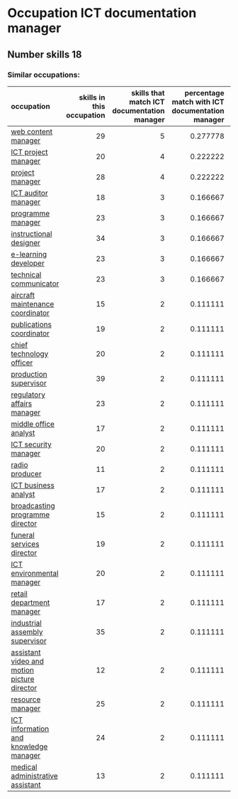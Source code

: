 # Occupation ICT documentation manager
## Number skills 18
### Similar occupations:
| occupation                                                                                    |   skills in this occupation |   skills that match ICT documentation manager |   percentage match with ICT documentation manager |   skills not in ICT documentation manager |
|:----------------------------------------------------------------------------------------------|----------------------------:|----------------------------------------------:|--------------------------------------------------:|------------------------------------------:|
| [web content manager](web_content_manager.md)                                                 |                          29 |                                             5 |                                          0.277778 |                                        24 |
| [ICT project manager](ICT_project_manager.md)                                                 |                          20 |                                             4 |                                          0.222222 |                                        16 |
| [project manager](project_manager.md)                                                         |                          28 |                                             4 |                                          0.222222 |                                        24 |
| [ICT auditor manager](ICT_auditor_manager.md)                                                 |                          18 |                                             3 |                                          0.166667 |                                        15 |
| [programme manager](programme_manager.md)                                                     |                          23 |                                             3 |                                          0.166667 |                                        20 |
| [instructional designer](instructional_designer.md)                                           |                          34 |                                             3 |                                          0.166667 |                                        31 |
| [e-learning developer](e-learning_developer.md)                                               |                          23 |                                             3 |                                          0.166667 |                                        20 |
| [technical communicator](technical_communicator.md)                                           |                          23 |                                             3 |                                          0.166667 |                                        20 |
| [aircraft maintenance coordinator](aircraft_maintenance_coordinator.md)                       |                          15 |                                             2 |                                          0.111111 |                                        13 |
| [publications coordinator](publications_coordinator.md)                                       |                          19 |                                             2 |                                          0.111111 |                                        17 |
| [chief technology officer](chief_technology_officer.md)                                       |                          20 |                                             2 |                                          0.111111 |                                        18 |
| [production supervisor](production_supervisor.md)                                             |                          39 |                                             2 |                                          0.111111 |                                        37 |
| [regulatory affairs manager](regulatory_affairs_manager.md)                                   |                          23 |                                             2 |                                          0.111111 |                                        21 |
| [middle office analyst](middle_office_analyst.md)                                             |                          17 |                                             2 |                                          0.111111 |                                        15 |
| [ICT security manager](ICT_security_manager.md)                                               |                          20 |                                             2 |                                          0.111111 |                                        18 |
| [radio producer](radio_producer.md)                                                           |                          11 |                                             2 |                                          0.111111 |                                         9 |
| [ICT business analyst](ICT_business_analyst.md)                                               |                          17 |                                             2 |                                          0.111111 |                                        15 |
| [broadcasting programme director](broadcasting_programme_director.md)                         |                          15 |                                             2 |                                          0.111111 |                                        13 |
| [funeral services director](funeral_services_director.md)                                     |                          19 |                                             2 |                                          0.111111 |                                        17 |
| [ICT environmental manager](ICT_environmental_manager.md)                                     |                          20 |                                             2 |                                          0.111111 |                                        18 |
| [retail department manager](retail_department_manager.md)                                     |                          17 |                                             2 |                                          0.111111 |                                        15 |
| [industrial assembly supervisor](industrial_assembly_supervisor.md)                           |                          35 |                                             2 |                                          0.111111 |                                        33 |
| [assistant video and motion picture director](assistant_video_and_motion_picture_director.md) |                          12 |                                             2 |                                          0.111111 |                                        10 |
| [resource manager](resource_manager.md)                                                       |                          25 |                                             2 |                                          0.111111 |                                        23 |
| [ICT information and knowledge manager](ICT_information_and_knowledge_manager.md)             |                          24 |                                             2 |                                          0.111111 |                                        22 |
| [medical administrative assistant](medical_administrative_assistant.md)                       |                          13 |                                             2 |                                          0.111111 |                                        11 |
